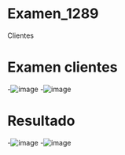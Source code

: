 # Examen_1289
Clientes
# Examen clientes
-![image](https://github.com/user-attachments/assets/72d7fbd9-6a6d-4c55-a73a-defcbc8b0a2c)
-![image](https://github.com/user-attachments/assets/186f4b63-a997-4e03-8cf4-73968d84fb13)
# Resultado
-![image](https://github.com/user-attachments/assets/4b00e58c-ea15-4b94-b4a4-9ff4aa180d73)
-![image](https://github.com/user-attachments/assets/5c37fa67-17e9-4812-9147-86eb2d5a580c)

